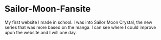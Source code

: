# Sailor-Moon-Fansite
My first website I made in school. I was into Sailor Moon Crystal, the new series that was more based on the manga.  I can see where I could improve upon the website and I will one day.
